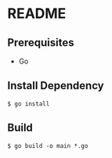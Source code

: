 # README

## Prerequisites

* Go

## Install Dependency

```
$ go install
```

## Build

```
$ go build -o main *.go
```

